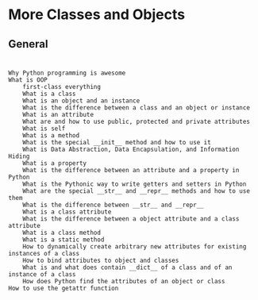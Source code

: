 # More Classes and Objects
## General
#
	Why Python programming is awesome
	What is OOP
     	first-class everything
     	What is a class
     	What is an object and an instance
     	What is the difference between a class and an object or instance
     	What is an attribute
     	What are and how to use public, protected and private attributes
     	What is self
     	What is a method
     	What is the special __init__ method and how to use it
     	What is Data Abstraction, Data Encapsulation, and Information Hiding
    	What is a property
     	What is the difference between an attribute and a property in Python
     	What is the Pythonic way to write getters and setters in Python
     	What are the special __str__ and __repr__ methods and how to use them
     	What is the difference between __str__ and __repr__
     	What is a class attribute
     	What is the difference between a object attribute and a class attribute
     	What is a class method
     	What is a static method
     	How to dynamically create arbitrary new attributes for existing instances of a class
    	How to bind attributes to object and classes
    	What is and what does contain __dict__ of a class and of an instance of a class
     	How does Python find the attributes of an object or class
   	How to use the getattr function